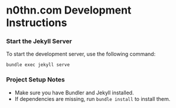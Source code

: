 # n0thn.com Development Instructions

### Start the Jekyll Server
To start the development server, use the following command:

`bundle exec jekyll serve`


### Project Setup Notes
- Make sure you have Bundler and Jekyll installed.
- If dependencies are missing, run `bundle install` to install them.



